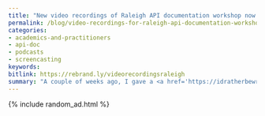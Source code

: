 ```yaml
---
title: "New video recordings of Raleigh API documentation workshop now available"
permalink: /blog/video-recordings-for-raleigh-api-documentation-workshop/
categories:
- academics-and-practitioners
- api-doc
- podcasts
- screencasting
keywords:
bitlink: https://rebrand.ly/videorecordingsraleigh
summary: "A couple of weeks ago, I gave a <a href='https://idratherbewriting.com/2019/04/01/upcoming-api-workshops/'>full-day API documentation workshop in Raleigh</a>. I recorded the workshop and have made the video and audio content available in my API documentation course here: <a href='/learnapidoc/docapis_course_videos.html'>Video recordings of API doc workshops</a>. There are more than 6 hours of video available for you to watch for free. I also describing my recording process <a href='/blog/recording-a-workshop-video-audio-technical-details/'>here</a>."
---
```


{% include random_ad.html %}
